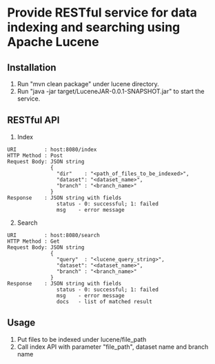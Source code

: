 # Provide RESTful service for data indexing and searching using Apache Lucene

## Installation

1. Run "mvn clean package" under lucene directory.
2. Run "java -jar target/LuceneJAR-0.0.1-SNAPSHOT.jar" to start the service.

## RESTful API

1. Index
```
URI         : host:8080/index
HTTP Method : Post
Request Body: JSON string
              {
                "dir"    : "<path_of_files_to_be_indexed>",
                "dataset": "<dataset_name>",
                "branch" : "<branch_name>"
              }
Response    : JSON string with fields
                status - 0: successful; 1: failed
                msg    - error message
```

2. Search
```
URI         : host:8080/search
HTTP Method : Get
Request Body: JSON string
              {
                "query"  : "<lucene_query_string>",
                "dataset": "<dataset_name>",
                "branch" : "<branch_name>"
              }
Response    : JSON string with fields
                status - 0: successful; 1: failed
                msg    - error message
                docs   - list of matched result
```

## Usage

1. Put files to be indexed under lucene/file_path
2. Call index API with parameter "file_path", dataset name and branch name
